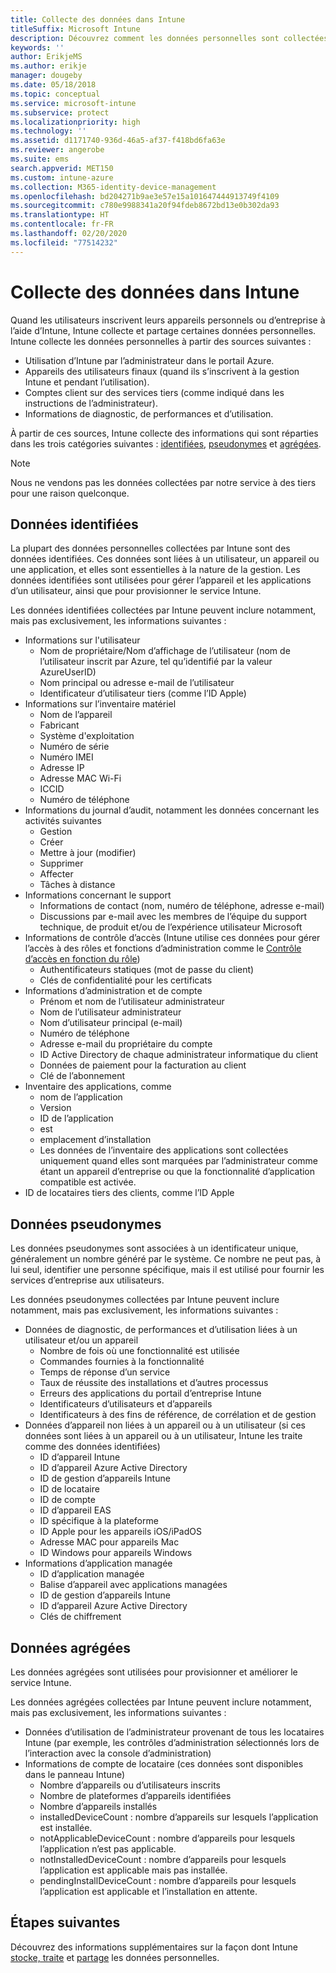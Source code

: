 ```yaml
---
title: Collecte des données dans Intune
titleSuffix: Microsoft Intune
description: Découvrez comment les données personnelles sont collectées dans Intune.
keywords: ''
author: ErikjeMS
ms.author: erikje
manager: dougeby
ms.date: 05/18/2018
ms.topic: conceptual
ms.service: microsoft-intune
ms.subservice: protect
ms.localizationpriority: high
ms.technology: ''
ms.assetid: d1171740-936d-46a5-af37-f418bd6fa63e
ms.reviewer: angerobe
ms.suite: ems
search.appverid: MET150
ms.custom: intune-azure
ms.collection: M365-identity-device-management
ms.openlocfilehash: bd204271b9ae3e57e15a101647444913749f4109
ms.sourcegitcommit: c780e9988341a20f94fdeb8672bd13e0b302da93
ms.translationtype: HT
ms.contentlocale: fr-FR
ms.lasthandoff: 02/20/2020
ms.locfileid: "77514232"
---
```

# <a name="data-collection-in-intune"></a>Collecte des données dans Intune

Quand les utilisateurs inscrivent leurs appareils personnels ou d’entreprise à l’aide d’Intune, Intune collecte et partage certaines données personnelles. Intune collecte les données personnelles à partir des sources suivantes :

- Utilisation d’Intune par l’administrateur dans le portail Azure.
- Appareils des utilisateurs finaux (quand ils s’inscrivent à la gestion Intune et pendant l’utilisation).
- Comptes client sur des services tiers (comme indiqué dans les instructions de l’administrateur).
- Informations de diagnostic, de performances et d’utilisation.

À partir de ces sources, Intune collecte des informations qui sont réparties dans les trois catégories suivantes : [identifiées](#identified-data), [pseudonymes](#pseudonymized-data) et [agrégées](#aggregated-data).

> [!NOTE]
> Nous ne vendons pas les données collectées par notre service à des tiers pour une raison quelconque.

## <a name="identified-data"></a>Données identifiées

La plupart des données personnelles collectées par Intune sont des données identifiées. Ces données sont liées à un utilisateur, un appareil ou une application, et elles sont essentielles à la nature de la gestion. Les données identifiées sont utilisées pour gérer l’appareil et les applications d’un utilisateur, ainsi que pour provisionner le service Intune.

Les données identifiées collectées par Intune peuvent inclure notamment, mais pas exclusivement, les informations suivantes : 

- Informations sur l'utilisateur
  - Nom de propriétaire/Nom d’affichage de l’utilisateur (nom de l’utilisateur inscrit par Azure, tel qu’identifié par la valeur AzureUserID)
  - Nom principal ou adresse e-mail de l’utilisateur
  - Identificateur d’utilisateur tiers (comme l’ID Apple)
- Informations sur l’inventaire matériel
  - Nom de l’appareil
  - Fabricant
  - Système d'exploitation
  - Numéro de série
  - Numéro IMEI
  - Adresse IP
  - Adresse MAC Wi-Fi
  - ICCID
  - Numéro de téléphone
- Informations du journal d’audit, notamment les données concernant les activités suivantes
  - Gestion
  - Créer
  - Mettre à jour (modifier)
  - Supprimer
  - Affecter
  - Tâches à distance
- Informations concernant le support
  - Informations de contact (nom, numéro de téléphone, adresse e-mail)
  - Discussions par e-mail avec les membres de l’équipe du support technique, de produit et/ou de l’expérience utilisateur Microsoft
- Informations de contrôle d’accès (Intune utilise ces données pour gérer l’accès à des rôles et fonctions d’administration comme le [Contrôle d’accès en fonction du rôle](../fundamentals/role-based-access-control.md))
  - Authentificateurs statiques (mot de passe du client)
  - Clés de confidentialité pour les certificats 
- Informations d’administration et de compte
  - Prénom et nom de l’utilisateur administrateur
  - Nom de l’utilisateur administrateur
  - Nom d’utilisateur principal (e-mail)
  - Numéro de téléphone
  - Adresse e-mail du propriétaire du compte
  - ID Active Directory de chaque administrateur informatique du client
  - Données de paiement pour la facturation au client
  - Clé de l’abonnement
- Inventaire des applications, comme
  - nom de l’application
  - Version
  - ID de l’application
  - est
  - emplacement d’installation
  - Les données de l’inventaire des applications sont collectées uniquement quand elles sont marquées par l’administrateur comme étant un appareil d’entreprise ou que la fonctionnalité d’application compatible est activée.  
- ID de locataires tiers des clients, comme l’ID Apple 

## <a name="pseudonymized-data"></a>Données pseudonymes

Les données pseudonymes sont associées à un identificateur unique, généralement un nombre généré par le système. Ce nombre ne peut pas, à lui seul, identifier une personne spécifique, mais il est utilisé pour fournir les services d’entreprise aux utilisateurs. 

Les données pseudonymes collectées par Intune peuvent inclure notamment, mais pas exclusivement, les informations suivantes : 

- Données de diagnostic, de performances et d’utilisation liées à un utilisateur et/ou un appareil
  - Nombre de fois où une fonctionnalité est utilisée
  - Commandes fournies à la fonctionnalité
  - Temps de réponse d’un service
  - Taux de réussite des installations et d’autres processus
  - Erreurs des applications du portail d’entreprise Intune
  - Identificateurs d’utilisateurs et d’appareils
  - Identificateurs à des fins de référence, de corrélation et de gestion 
- Données d’appareil non liées à un appareil ou à un utilisateur (si ces données sont liées à un appareil ou à un utilisateur, Intune les traite comme des données identifiées)
  - ID d’appareil Intune
  - ID d’appareil Azure Active Directory
  - ID de gestion d’appareils Intune
  - ID de locataire
  - ID de compte
  - ID d’appareil EAS
  - ID spécifique à la plateforme
  - ID Apple pour les appareils iOS/iPadOS
  - Adresse MAC pour appareils Mac
  - ID Windows pour appareils Windows
- Informations d’application managée
  - ID d’application managée
  - Balise d’appareil avec applications managées
  - ID de gestion d’appareils Intune
  - ID d’appareil Azure Active Directory
  - Clés de chiffrement

## <a name="aggregated-data"></a>Données agrégées

Les données agrégées sont utilisées pour provisionner et améliorer le service Intune. 

Les données agrégées collectées par Intune peuvent inclure notamment, mais pas exclusivement, les informations suivantes : 

- Données d’utilisation de l’administrateur provenant de tous les locataires Intune (par exemple, les contrôles d’administration sélectionnés lors de l’interaction avec la console d’administration)
- Informations de compte de locataire (ces données sont disponibles dans le panneau Intune)
  - Nombre d’appareils ou d’utilisateurs inscrits
  - Nombre de plateformes d’appareils identifiées  
  - Nombre d’appareils installés
  - installedDeviceCount : nombre d’appareils sur lesquels l’application est installée.
  - notApplicableDeviceCount : nombre d’appareils pour lesquels l’application n’est pas applicable.
  - notInstalledDeviceCount : nombre d’appareils pour lesquels l’application est applicable mais pas installée.
  - pendingInstallDeviceCount : nombre d’appareils pour lesquels l’application est applicable et l’installation en attente.

## <a name="next-steps"></a>Étapes suivantes

Découvrez des informations supplémentaires sur la façon dont Intune [stocke, traite](privacy-data-store-process.md) et [partage](privacy-data-secure-share.md) les données personnelles. 
